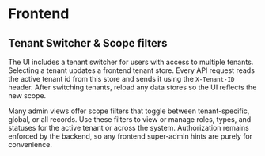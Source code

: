 # Frontend

## Tenant Switcher & Scope filters

The UI includes a tenant switcher for users with access to multiple tenants. Selecting a tenant updates a frontend tenant store. Every API request reads the active tenant id from this store and sends it using the `X-Tenant-ID` header. After switching tenants, reload any data stores so the UI reflects the new scope.

Many admin views offer scope filters that toggle between tenant-specific, global, or all records. Use these filters to view or manage roles, types, and statuses for the active tenant or across the system. Authorization remains enforced by the backend, so any frontend super-admin hints are purely for convenience.
